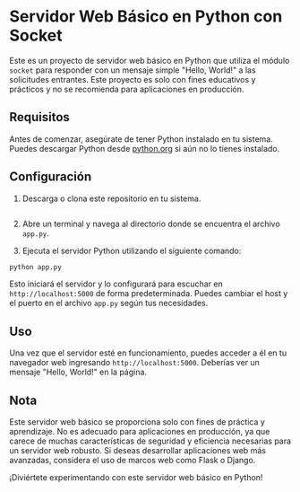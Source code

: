 # Servidor Web Básico en Python con Socket

Este es un proyecto de servidor web básico en Python que utiliza el módulo `socket` para responder con un mensaje simple "Hello, World!" a las solicitudes entrantes. Este proyecto es solo con fines educativos y prácticos y no se recomienda para aplicaciones en producción.

## Requisitos

Antes de comenzar, asegúrate de tener Python instalado en tu sistema. Puedes descargar Python desde [python.org](https://www.python.org/downloads/) si aún no lo tienes instalado.

## Configuración

1. Descarga o clona este repositorio en tu sistema.
```bash

```

2. Abre un terminal y navega al directorio donde se encuentra el archivo `app.py`.

3. Ejecuta el servidor Python utilizando el siguiente comando:
```bash
python app.py
```

Esto iniciará el servidor y lo configurará para escuchar en `http://localhost:5000` de forma predeterminada. Puedes cambiar el host y el puerto en el archivo `app.py` según tus necesidades.

## Uso

Una vez que el servidor esté en funcionamiento, puedes acceder a él en tu navegador web ingresando `http://localhost:5000`. Deberías ver un mensaje "Hello, World!" en la página.

## Nota

Este servidor web básico se proporciona solo con fines de práctica y aprendizaje. No es adecuado para aplicaciones en producción, ya que carece de muchas características de seguridad y eficiencia necesarias para un servidor web robusto. Si deseas desarrollar aplicaciones web más avanzadas, considera el uso de marcos web como Flask o Django.

¡Diviértete experimentando con este servidor web básico en Python!
